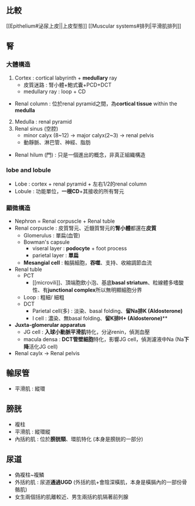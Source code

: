 ## 比較
[[Epithelium#泌尿上皮||上皮型態]]
[[Muscular systems#排列|平滑肌排列]]
## 腎
### 大體構造
1. Cortex : cortical labyrinth + **medullary** ray
	- 皮質迷路 : 腎小體+鮑式囊+PCD+DCT
	- medullary ray : loop + CD
- Renal column : 位於renal pyramid之間，為**cortical tissue** within the **medulla**
2. Medulla : renal pyramid
3. Renal sinus (空腔)
	- minor calyx (8~12) -> major calyx(2~3) -> renal pelvis
	- 動靜脈、淋巴管、神經、脂肪
- Renal hilum (門) : 只是一個進出的概念，非真正組織構造
### lobe and lobule
- Lobe : cortex + renal pyramid + 左右1/2的renal column
- Lobule : 功能單位，**一根CD**+其接收的所有腎元
### 顯微構造
- Nephron = Renal corpuscle + Renal tuble
- Renal corpuscle : 皮質腎元、近髓質腎元的**腎小體**都還在**皮質**
	- Glomerulus : 單扁(血管)
	- Bowman's capsule
		- viseral layer : **podocyte** + foot process
		- parietal layer : **單扁**
	- **Mesangial cell** : 軸膈細胞，**吞噬**、支持、收縮調節血流
- Renal tuble
	- PCT 
		- [[microvili]]、頂端胞飲小泡、基底**basal striatum**、粒線體多嗜酸性、有**junctional complex**所以無明顯細胞分界
	- Loop : 粗細/ 細粗
	- DCT
		- Parietal cell(多) : 淡染、basal folding、**留Na排K (Aldosterone)**
		- I cell : 濃染、無basal folding、**留K排H+ (Aldosterone)****
- **Juxta-glomerular apparatus**
	- JG cell : **入球小動脈平滑肌**特化，分泌renin，偵測血壓
	- macula densa : **DCT管壁細胞**特化，影響JG cell，偵測濾液中Na (Na**下降**活化JG cell)
- Renal caylx -> Renal pelvis
## 輸尿管
- 平滑肌 : 縱環
## 膀胱
- 複柱
- 平滑肌 : 縱環縱
- 內括約肌 : 位於**膀胱頸**、環肌特化 (本身是膀胱的一部分)
## 尿道
- 偽複柱~複鱗
- 外括約肌 : 尿道**通過UGD** (外括約肌+會陰深橫肌，本身是橫膈內的一部份骨骼肌)
- 女生兩個括約肌離較近、男生兩括約肌隔著前列腺
